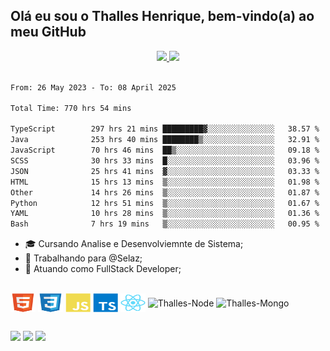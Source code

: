## Olá eu sou o Thalles Henrique, bem-vindo(a) ao meu GitHub

<div align="center">
  <a href="https://github.com/Thalles-HsA">
  <img height="180em" src="https://github-readme-stats.vercel.app/api?username=Thalles-HsA&show_icons=true&theme=radical&include_all_commits=true&count_private=true"/>
  <img height="180em" src="https://github-readme-stats.vercel.app/api/top-langs/?username=Thalles-HsA&exclude_repo=github-readme-stats,Pong,Freeway-JS&langs_count=5&theme=radical"/>
</div><br>
  
  <!--START_SECTION:waka-->

```txt
From: 26 May 2023 - To: 08 April 2025

Total Time: 770 hrs 54 mins

TypeScript        297 hrs 21 mins █████████▓░░░░░░░░░░░░░░░   38.57 %
Java              253 hrs 40 mins ████████▒░░░░░░░░░░░░░░░░   32.91 %
JavaScript        70 hrs 46 mins  ██▒░░░░░░░░░░░░░░░░░░░░░░   09.18 %
SCSS              30 hrs 33 mins  █░░░░░░░░░░░░░░░░░░░░░░░░   03.96 %
JSON              25 hrs 41 mins  ▓░░░░░░░░░░░░░░░░░░░░░░░░   03.33 %
HTML              15 hrs 13 mins  ▒░░░░░░░░░░░░░░░░░░░░░░░░   01.98 %
Other             14 hrs 26 mins  ▒░░░░░░░░░░░░░░░░░░░░░░░░   01.87 %
Python            12 hrs 51 mins  ▒░░░░░░░░░░░░░░░░░░░░░░░░   01.67 %
YAML              10 hrs 28 mins  ▒░░░░░░░░░░░░░░░░░░░░░░░░   01.36 %
Bash              7 hrs 19 mins   ▒░░░░░░░░░░░░░░░░░░░░░░░░   00.95 %
```

<!--END_SECTION:waka-->

  - 🎓 Cursando Analise e Desenvolviemnte de Sistema;
  - 🌱 Trabalhando para @Selaz;
  - 🎯 Atuando como FullStack Developer;
 
<div style="display: inline_block"><br>
  <img align="center" alt="Thalles-HTML" height="30" width="40" src="https://raw.githubusercontent.com/devicons/devicon/master/icons/html5/html5-original.svg">
  <img align="center" alt="Thalles-CSS" height="30" width="40" src="https://raw.githubusercontent.com/devicons/devicon/master/icons/css3/css3-original.svg">
  <img align="center" alt="Thalles-Js" height="30" width="40" src="https://raw.githubusercontent.com/devicons/devicon/master/icons/javascript/javascript-plain.svg">
  <img align="center" alt="Thalles-Ts" height="30" width="40" src="https://raw.githubusercontent.com/devicons/devicon/master/icons/typescript/typescript-plain.svg">
  <img align="center" alt="Thalles-React" height="30" width="40" src="https://raw.githubusercontent.com/devicons/devicon/master/icons/react/react-original.svg">
  <img align="center" alt="Thalles-Node" height="30" width="40" src="https://cdn.jsdelivr.net/gh/devicons/devicon/icons/nodejs/nodejs-original.svg" />
  <img align="center" alt="Thalles-Mongo" height="30" width="40" src="https://cdn.jsdelivr.net/gh/devicons/devicon/icons/mongodb/mongodb-original.svg" />
  
</div>

 ##
  
<div>
  <a href="https://www.linkedin.com/in/thalles-hsa" target="_blank"><img src="https://img.shields.io/badge/-LinkedIn-%230077B5?style=for-the-badge&logo=linkedin&logoColor=white" target="_blank"></a> 
  <a href="https://instagram.com/thalleshsa" target="_blank"><img src="https://img.shields.io/badge/-Instagram-%23E4405F?style=for-the-badge&logo=instagram&logoColor=white" target="_blank"></a>
  <a href = "mailto:thsa.henrique@gmail.com"><img src="https://img.shields.io/badge/-Gmail-%23333?style=for-the-badge&logo=gmail&logoColor=white" target="_blank"></a>
   
</div>
